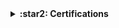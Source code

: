 <details>
  <summary><strong>:star2: Certifications</strong></summary>
  <p>
    <ul>
      <li>Deep Learning Specialization (deeplearning.ai / Coursera)</li>
      <li>Python for Everybody Specialization (University of Michigan / Coursera)</li>
      <li>MTA: Security Fundamentals (Microsoft)</li>
      <li>Technical Skills (IITBombayX)</li>
      <li>Java SE 8 Programming (Oracle WDP)</li>
    </ul>
  </p>
</details>